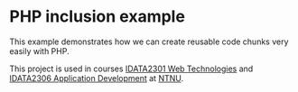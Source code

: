 # PHP inclusion example
This example demonstrates how we can create reusable code chunks very easily with PHP. 

This project is used in
courses [IDATA2301 Web Technologies](https://www.ntnu.edu/studies/courses/IDATA2301)
and [IDATA2306 Application Development](https://www.ntnu.edu/studies/courses/IDATA2306)
at [NTNU](https://www.ntnu.edu/).